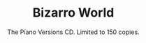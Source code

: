 ---
title: Bizarro World
subtitle: The Piano Versions CD. Limited to 150 copies.
year: 2018
format: music
img: /images/shop/bizarro-world-piano-versions.jpg
price: 10
shopUrl: "Bizarro+World+(Limited+Piano+Versions+CD)+-+10+EUR"
---